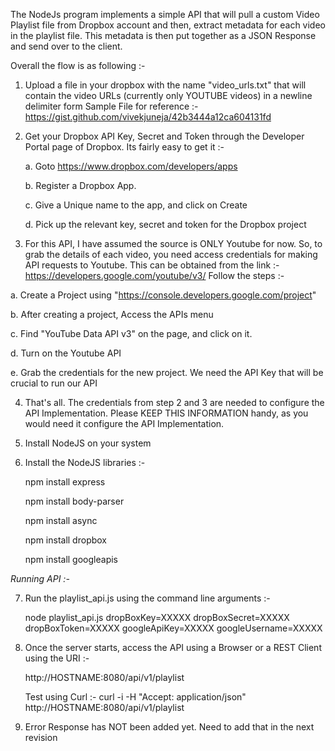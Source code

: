 The NodeJs program implements a simple API that will pull a custom Video Playlist file from Dropbox account and then, extract 
metadata for each video in the playlist file. This metadata is then put together as a JSON Response and send over to the client. 

Overall the flow is as following :-

1. Upload a file in your dropbox with the name "video_urls.txt" that will contain the video URLs (currently only YOUTUBE videos) in a newline delimiter form 
Sample File for reference :- https://gist.github.com/vivekjuneja/42b3444a12ca604131fd

2. Get your Dropbox API Key, Secret and Token through the Developer Portal page of Dropbox. Its fairly easy to get it :-
  
   a. Goto https://www.dropbox.com/developers/apps
   
   b. Register a Dropbox App. 
   
   c. Give a Unique name to the app, and click on Create
   
   d. Pick up the relevant key, secret and token for the Dropbox project

3. For this API, I have assumed the source is ONLY Youtube for now. So, to grab the details of each video, you need access credentials for making API requests to Youtube. This can be obtained from the link :- https://developers.google.com/youtube/v3/
Follow the steps :-

 a. Create a Project using "https://console.developers.google.com/project"

 b. After creating a project, Access the APIs menu

 c. Find "YouTube Data API v3" on the page, and click on it. 

 d. Turn on the Youtube API

 e. Grab the credentials for the new project. We need the API Key that will be crucial to run our API
 

4. That's all. The credentials from step 2 and 3 are needed to configure the API Implementation. Please KEEP THIS INFORMATION handy, as you would need it configure the API Implementation. 

5. Install NodeJS on your system 

6. Install the NodeJS libraries :-

    npm install express
    
    npm install body-parser
    
    npm install async
    
    npm install dropbox
    
    npm install googleapis


*Running API :-*

7. Run the playlist_api.js using the command line arguments :-

   node playlist_api.js dropBoxKey=XXXXX dropBoxSecret=XXXXX dropBoxToken=XXXXX googleApiKey=XXXXX googleUsername=XXXXX

8. Once the server starts, access the API using a Browser or a REST Client using the URI :-
   
   http://HOSTNAME:8080/api/v1/playlist

   Test using Curl :-
   curl -i -H "Accept: application/json" http://HOSTNAME:8080/api/v1/playlist
   

9. Error Response has NOT been added yet. Need to add that in the next revision
